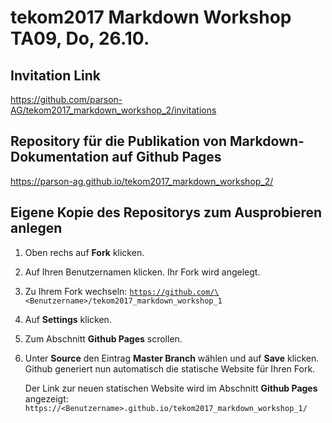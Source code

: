 # tekom2017 Markdown Workshop TA09, Do, 26.10.

## Invitation Link
https://github.com/parson-AG/tekom2017_markdown_workshop_2/invitations

## Repository für die Publikation von Markdown-Dokumentation auf Github Pages 
https://parson-ag.github.io/tekom2017_markdown_workshop_2/

## Eigene Kopie des Repositorys zum Ausprobieren anlegen
1. Oben rechs auf **Fork** klicken. 
1. Auf Ihren Benutzernamen klicken.
   Ihr Fork wird angelegt. 
1. Zu Ihrem Fork wechseln: <code>https://github.com/\<Benutzername\>/tekom2017_markdown_workshop_1</code>
1. Auf **Settings** klicken.
1. Zum Abschnitt **Github Pages** scrollen.
1. Unter **Source** den Eintrag **Master Branch** wählen und auf **Save** klicken. 
   Github generiert nun automatisch die statische Website für Ihren Fork.
   
   Der Link zur neuen statischen Website wird im Abschnitt **Github Pages** angezeigt: <code>https://\<Benutzername\>.github.io/tekom2017_markdown_workshop_1/</code>
